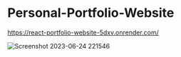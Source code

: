 # Personal-Portfolio-Website

https://react-portfolio-website-5dxv.onrender.com/


![Screenshot 2023-06-24 221546](https://github.com/Ali-jalili/Personal-Portfolio-Website/assets/97550715/3bc3355b-b85a-462e-8c08-b065a3de9cf6)

